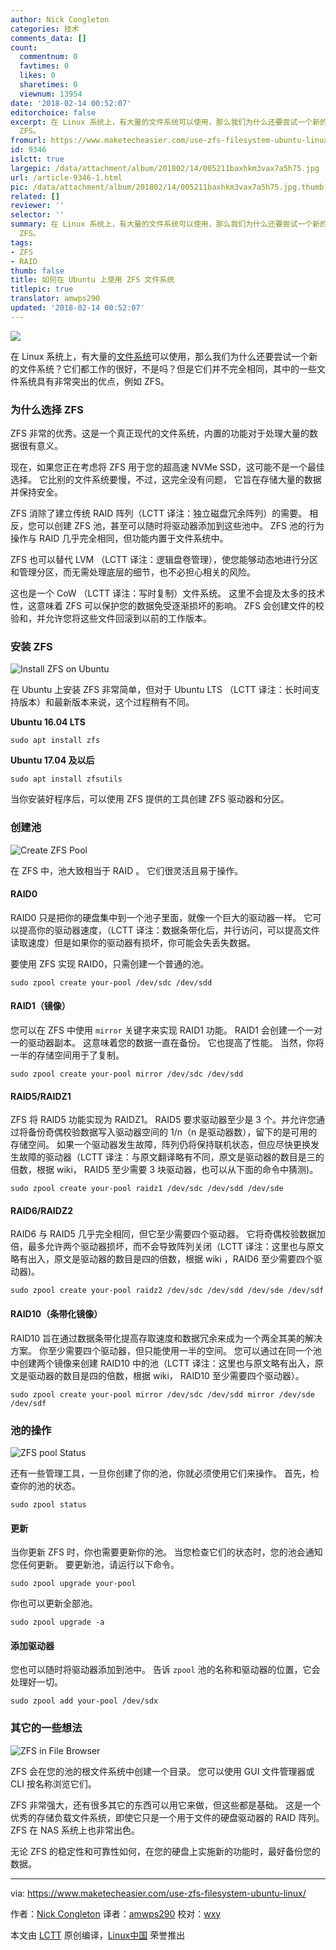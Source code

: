 ```yaml
---
author: Nick Congleton
categories: 技术
comments_data: []
count:
  commentnum: 0
  favtimes: 0
  likes: 0
  sharetimes: 0
  viewnum: 13954
date: '2018-02-14 00:52:07'
editorchoice: false
excerpt: 在 Linux 系统上，有大量的文件系统可以使用，那么我们为什么还要尝试一个新的文件系统？它们都工作的很好，不是吗？但是它们并不完全相同，其中的一些文件系统具有非常突出的优点，例如
  ZFS。
fromurl: https://www.maketecheasier.com/use-zfs-filesystem-ubuntu-linux/
id: 9346
islctt: true
largepic: /data/attachment/album/201802/14/005211baxhkm3vax7a5h75.jpg
url: /article-9346-1.html
pic: /data/attachment/album/201802/14/005211baxhkm3vax7a5h75.jpg.thumb.jpg
related: []
reviewer: ''
selector: ''
summary: 在 Linux 系统上，有大量的文件系统可以使用，那么我们为什么还要尝试一个新的文件系统？它们都工作的很好，不是吗？但是它们并不完全相同，其中的一些文件系统具有非常突出的优点，例如
  ZFS。
tags:
- ZFS
- RAID
thumb: false
title: 如何在 Ubuntu 上使用 ZFS 文件系统
titlepic: true
translator: amwps290
updated: '2018-02-14 00:52:07'
---
```


![](/data/attachment/album/201802/14/005211baxhkm3vax7a5h75.jpg)


在 Linux 系统上，有大量的[文件系统](https://www.maketecheasier.com/best-linux-filesystem-for-ssd/)可以使用，那么我们为什么还要尝试一个新的文件系统？它们都工作的很好，不是吗？但是它们并不完全相同，其中的一些文件系统具有非常突出的优点，例如 ZFS。


### 为什么选择 ZFS


ZFS 非常的优秀。这是一个真正现代的文件系统，内置的功能对于处理大量的数据很有意义。


现在，如果您正在考虑将 ZFS 用于您的超高速 NVMe SSD，这可能不是一个最佳选择。 它比别的文件系统要慢，不过，这完全没有问题， 它旨在存储大量的数据并保持安全。


ZFS 消除了建立传统 RAID 阵列（LCTT 译注：独立磁盘冗余阵列）的需要。 相反，您可以创建 ZFS 池，甚至可以随时将驱动器添加到这些池中。 ZFS 池的行为操作与 RAID 几乎完全相同，但功能内置于文件系统中。


ZFS 也可以替代 LVM （LCTT 译注：逻辑盘卷管理），使您能够动态地进行分区和管理分区，而无需处理底层的细节，也不必担心相关的风险。


这也是一个 CoW （LCTT 译注：写时复制）文件系统。 这里不会提及太多的技术性，这意味着 ZFS 可以保护您的数据免受逐渐损坏的影响。 ZFS 会创建文件的校验和，并允许您将这些文件回滚到以前的工作版本。


### 安装 ZFS


![Install ZFS on Ubuntu](/data/attachment/album/201802/14/005212gem4smmvrwczhxdh.jpg "Install ZFS on Ubuntu")


在 Ubuntu 上安装 ZFS 非常简单，但对于 Ubuntu LTS （LCTT 译注：长时间支持版本）和最新版本来说，这个过程稍有不同。


**Ubuntu 16.04 LTS**



```
sudo apt install zfs

```

**Ubuntu 17.04 及以后**



```
sudo apt install zfsutils

```

当你安装好程序后，可以使用 ZFS 提供的工具创建 ZFS 驱动器和分区。


### 创建池


![Create ZFS Pool](/data/attachment/album/201802/14/005212t99r9s9pxxp4r991.jpg "Create ZFS Pool")


在 ZFS 中，池大致相当于 RAID 。 它们很灵活且易于操作。


#### RAID0


RAID0 只是把你的硬盘集中到一个池子里面，就像一个巨大的驱动器一样。 它可以提高你的驱动器速度，（LCTT 译注：数据条带化后，并行访问，可以提高文件读取速度）但是如果你的驱动器有损坏，你可能会失丢失数据。


要使用 ZFS 实现 RAID0，只需创建一个普通的池。



```
sudo zpool create your-pool /dev/sdc /dev/sdd

```

#### RAID1（镜像）


您可以在 ZFS 中使用 `mirror` 关键字来实现 RAID1 功能。 RAID1 会创建一个一对一的驱动器副本。 这意味着您的数据一直在备份。 它也提高了性能。 当然，你将一半的存储空间用于了复制。



```
sudo zpool create your-pool mirror /dev/sdc /dev/sdd

```

#### RAID5/RAIDZ1


ZFS 将 RAID5 功能实现为 RAIDZ1。 RAID5 要求驱动器至少是 3 个。并允许您通过将备份奇偶校验数据写入驱动器空间的 1/n（n 是驱动器数），留下的是可用的存储空间。 如果一个驱动器发生故障，阵列仍将保持联机状态，但应尽快更换发生故障的驱动器（LCTT 译注：与原文翻译略有不同，原文是驱动器的数目是三的倍数，根据 wiki， RAID5 至少需要 3 块驱动器，也可以从下面的命令中猜测)。



```
sudo zpool create your-pool raidz1 /dev/sdc /dev/sdd /dev/sde

```

#### RAID6/RAIDZ2


RAID6 与 RAID5 几乎完全相同，但它至少需要四个驱动器。 它将奇偶校验数据加倍，最多允许两个驱动器损坏，而不会导致阵列关闭（LCTT 译注：这里也与原文略有出入，原文是驱动器的数目是四的倍数，根据 wiki ，RAID6 至少需要四个驱动器)。



```
sudo zpool create your-pool raidz2 /dev/sdc /dev/sdd /dev/sde /dev/sdf

```

#### RAID10（条带化镜像）


RAID10 旨在通过数据条带化提高存取速度和数据冗余来成为一个两全其美的解决方案。 你至少需要四个驱动器，但只能使用一半的空间。 您可以通过在同一个池中创建两个镜像来创建 RAID10 中的池（LCTT 译注：这里也与原文略有出入，原文是驱动器的数目是四的倍数，根据 wiki， RAID10 至少需要四个驱动器）。



```
sudo zpool create your-pool mirror /dev/sdc /dev/sdd mirror /dev/sde /dev/sdf

```

### 池的操作


![ZFS pool Status](/data/attachment/album/201802/14/005212sbj96k1bozm1gbgz.jpg "ZFS pool Status")


还有一些管理工具，一旦你创建了你的池，你就必须使用它们来操作。 首先，检查你的池的状态。



```
sudo zpool status

```

#### 更新


当你更新 ZFS 时，你也需要更新你的池。 当您检查它们的状态时，您的池会通知您任何更新。 要更新池，请运行以下命令。



```
sudo zpool upgrade your-pool

```

你也可以更新全部池。



```
sudo zpool upgrade -a

```

#### 添加驱动器


您也可以随时将驱动器添加到池中。 告诉 `zpool` 池的名称和驱动器的位置，它会处理好一切。



```
sudo zpool add your-pool /dev/sdx

```

### 其它的一些想法


![ZFS in File Browser](/data/attachment/album/201802/14/005212ij3vwbvq3zllq030.jpg "ZFS in File Browser")


ZFS 会在您的池的根文件系统中创建一个目录。 您可以使用 GUI 文件管理器或 CLI 按名称浏览它们。


ZFS 非常强大，还有很多其它的东西可以用它来做，但这些都是基础。 这是一个优秀的存储负载文件系统，即使它只是一个用于文件的硬盘驱动器的 RAID 阵列。 ZFS 在 NAS 系统上也非常出色。


无论 ZFS 的稳定性和可靠性如何，在您的硬盘上实施新的功能时，最好备份您的数据。




---


via: <https://www.maketecheasier.com/use-zfs-filesystem-ubuntu-linux/>


作者：[Nick Congleton](https://www.maketecheasier.com/author/nickcongleton/) 译者：[amwps290](https://github.com/amwps290) 校对：[wxy](https://github.com/wxy)


本文由 [LCTT](https://github.com/LCTT/TranslateProject) 原创编译，[Linux中国](https://linux.cn/) 荣誉推出